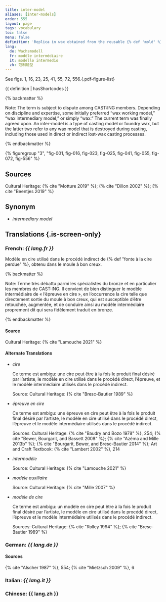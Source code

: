 ```yaml
---
title: inter-model
aliases: [inter-models]
order: 555
layout: page
tags: vocabulary
toc: false
menu: false
definition: 'Replica in wax obtained from the reusable {% def "mold" %} of an original {% def "model" %}. Inter-models are used in indirect {% def "lost-wax casting" %}. Inter-models are often slush molded ({% ref "fig-016" %}, [Case Study 7](/case-studies/7/).) One inter-model may vary from another through additions or changes made in the wax before the {% def "investment" %} is applied.'
lang:
  de: Wachsmodell
  fr: modèle intermédiaire
  it: modello intermedio
  zh: 范制蜡型
---
```


See figs. 1, 16, 23, 25, 41, 55, 72, 556.{.pdf-figure-list}

{{ definition | hasShortcodes }}

{% backmatter %}

Note: The term is subject to dispute among CAST:ING members. Depending on discipline and expertise, some initially preferred “wax working model,” “wax intermediary model,” or simply “wax.” The current term was finally agreed upon. An inter-model is a type of casting model or foundry wax, but the latter two refer to any wax model that is destroyed during casting, including those used in direct or indirect lost-wax casting processes.

{% endbackmatter %}

{% figuregroup "3", "fig-001, fig-016, fig-023, fig-025, fig-041, fig-055, fig-072, fig-556" %}

## Sources

Cultural Heritage: {% cite "Motture 2019" %}; {% cite "Dillon 2002" %}; {% cite "Beentjes 2019" %}

## Synonym

- *intermediary model*

## Translations {.is-screen-only}

<div class="accordion">

### **French**: *{{ lang.fr }}*

Modèle en cire utilisé dans le procédé indirect de {% def "fonte à la cire perdue" %}, obtenu dans le moule à bon creux.

{% backmatter %}

Note: Terme très débattu parmi les spécialistes du bronze et en particulier les membres de CAST:ING. Il convient de bien distinguer le modèle intermédiaire de « l’épreuve en cire », en l’occurrence la cire telle que directement sortie du moule à bon creux, qui est susceptible d’être retouchée, augmentée, et de conduire ainsi au modèle intermédiaire proprement dit qui sera fidèlement traduit en bronze.

{% endbackmatter %}

#### Source

Cultural Heritage: {% cite "Lamouche 2021" %}

#### Alternate Translations

- *cire*

    Ce terme est ambigu: une cire peut être à la fois le produit final désiré par l’artiste, le modèle en cire utilisé dans le procédé direct, l’épreuve, et le modèle intermédiaire utilisés dans le procédé indirect.

    Source: Cultural Heritage: {% cite "Bresc-Bautier 1989" %}

- *épreuve en cire*

    Ce terme est ambigu: une épreuve en cire peut être à la fois le produit final désiré par l’artiste, le modèle en cire utilisé dans le procédé direct, l’épreuve et le modèle intermédiaire utilisés dans le procédé indirect.

    Sources: Cultural Heritage: {% cite "Baudry and Bozo 1978" %}, 254; {% cite "Bewer, Bourgarit, and Bassett 2008" %}; {% cite "Azéma and Mille 2013b" %}; {% cite "Bourgarit, Bewer, and Bresc-Bautier 2014" %}; Art and Craft Textbook: {% cite "Lambert 2002" %}, 214

- *intermodèle*

    Source: Cultural Heritage: {% cite "Lamouche 2021" %}

- *modèle auxiliaire*

    Source: Cultural Heritage: {% cite "Mille 2007" %}

- *modèle de cire*

    Ce terme est ambigu: un modèle en cire peut être à la fois le produit final désiré par l’artiste, le modèle en cire utilisé dans le procédé direct, l’épreuve et le modèle intermédiaire utilisés dans le procédé indirect.

    Sources: Cultural Heritage: {% cite "Rolley 1994" %}; {% cite "Bresc-Bautier 1989" %}

### **German**: *{{ lang.de }}*

#### Sources

{% cite "Alscher 1987" %}, 554; {% cite "Mietzsch 2009" %}, 6

### **Italian**: *{{ lang.it }}*

### **Chinese**: {{ lang.zh }}

</div>
